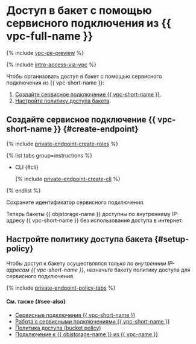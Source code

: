# Доступ в бакет с помощью сервисного подключения из {{ vpc-full-name }}

{% include [vpc-pe-preview](../../../_includes/vpc/pe-preview.md) %}

{% include [intro-access-via-vpc](../../../_includes/storage/intro-access-via-vpc.md) %}

Чтобы организовать доступ в бакет с помощью сервисного подключения из {{ vpc-short-name }}:
1. [Создайте сервисное подключение {{ vpc-short-name }}](#create-endpoint).
1. [Настройте политику доступа бакета](#setup-policy).

## Создайте сервисное подключение {{ vpc-short-name }} {#create-endpoint}

{% include [private-endpoint-create-roles](../../../_includes/vpc/private-endpoint-create-roles.md) %}

{% list tabs group=instructions %}

- CLI {#cli}

  {% include [private-endpoint-create-cli](../../../_includes/vpc/private-endpoint-create-cli.md) %}

{% endlist %}

Сохраните идентификатор сервисного подключения.

Теперь бакеты {{ objstorage-name }} доступны по внутреннему IP-адресу {{ vpc-short-name }} без использования доступа в интернет.

## Настройте политику доступа бакета {#setup-policy}

Чтобы доступ к бакету осуществлялся _только по внутренним IP-адресам {{ vpc-short-name }}_, назначьте бакету политику доступа для сервисного подключения.

{% include [private-endpoint-policy-tabs](../../../_includes/storage/private-endpoint-policy-tabs.md) %}

#### См. также {#see-also}

* [Сервисные подключения {{ vpc-short-name }}](../../../vpc/concepts/private-endpoint.md)
* [Работа с сервисными подключениями {{ vpc-short-name }}](../../../vpc/operations/index.md#private-endpoint)
* [Политика доступа (bucket policy)](../../../storage/concepts/policy.md)
* [Подключение к {{ objstorage-name }} из {{ vpc-name }}](../../../storage/tutorials/storage-vpc-access.md)
